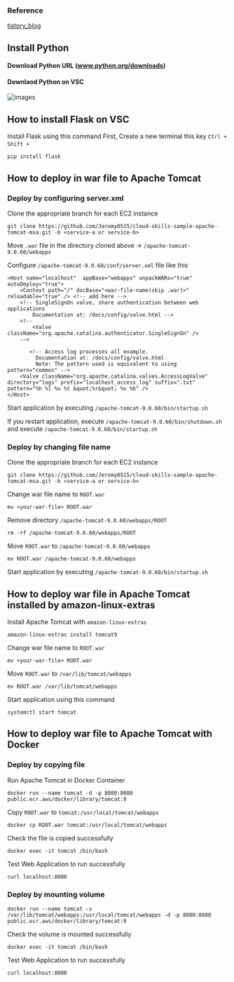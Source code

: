 ### Reference
[tistory_blog](https://smcjaemin0820.tistory.com/)

## Install Python

#### Download Python URL (www.python.org/downloads)
#### Downlaod Python on VSC
![images](https://img1.daumcdn.net/thumb/R1280x0/?scode=mtistory2&fname=https%3A%2F%2Fblog.kakaocdn.net%2Fdn%2FbRnd8D%2FbtqHEFItlyR%2FAjw0xeaX7v6FMZPcQtQFDk%2Fimg.jpg)

## How to install Flask on VSC

Install Flask using this command
First, Create a new terminal this key
`Ctrl + Shift + ` `
```
pip install flask
```

## How to deploy in war file to Apache Tomcat  
### Deploy by configuring server.xml
Clone the appropriate branch for each EC2 instance
```
git clone https://github.com/Jeromy0515/cloud-skills-sample-apache-tomcat-msa.git -b <service-a or service-b>
```

Move `.war` file in the directory cloned above -> `/apache-tomcat-9.0.60/webapps`

Configure `/apache-tomcat-9.0.60/conf/server.xml` file like this
```
<Host name="localhost"  appBase="webapps" unpackWARs="true" autoDeploy="true">
    <Context path="/" docBase="<war-file-name(skip .war)>" reloadable="true" /> <!-- add here -->
    <!-- SingleSignOn valve, share authentication between web applications
        Documentation at: /docs/config/valve.html -->
    <!--
        <Valve className="org.apache.catalina.authenticator.SingleSignOn" />
    -->
 
       <!-- Access log processes all example.
         Documentation at: /docs/config/valve.html
         Note: The pattern used is equivalent to using pattern="common" -->
    <Valve className="org.apache.catalina.valves.AccessLogValve" directory="logs" prefix="localhost_access_log" suffix=".txt" pattern="%h %l %u %t &quot;%r&quot; %s %b" />
</Host>
```

Start application by executing `/apache-tomcat-9.0.60/bin/startup.sh`

If you restart application, execute `/apache-tomcat-9.0.60/bin/shutdown.sh` and execute `/apache-tomcat-9.0.60/bin/startup.sh`

### Deploy by changing file name 

Clone the appropriate branch for each EC2 instance
```
git clone https://github.com/Jeromy0515/cloud-skills-sample-apache-tomcat-msa.git -b <service-a or service-b>
```

Change war file name to `ROOT.war`
```
mv <your-war-file> ROOT.war
```

Remove directory `/apache-tomcat-9.0.60/webapps/ROOT` 
```
rm -rf /apache-tomcat-9.0.60/webapps/ROOT
```

Move `ROOT.war` to `/apache-tomcat-9.0.60/webapps`
```
mv ROOT.war /apache-tomcat-9.0.60/webapps
```

Start application by executing `/apache-tomcat-9.0.60/bin/startup.sh`


## How to deploy war file in Apache Tomcat installed by amazon-linux-extras
Install Apache Tomcat with `amazon-linux-extras`
```
amazon-linux-extras install tomcat9
```

Change war file name to `ROOT.war`
```
mv <your-war-file> ROOT.war
```

Move `ROOT.war` to `/var/lib/tomcat/webapps`
```
mv ROOT.war /var/lib/tomcat/webapps
```

Start application using this command
```
systemctl start tomcat
```

## How to deploy war file to Apache Tomcat with Docker

### Deploy by copying file

Run Apache Tomcat in Docker Container
```
docker run --name tomcat -d -p 8080:8080 public.ecr.aws/docker/library/tomcat:9 
```

Copy `ROOT.war` to `tomcat:/usr/local/tomcat/webapps`
```
docker cp ROOT.war tomcat:/usr/local/tomcat/webapps
```

Check the file is copied successfully
```
docker exec -it tomcat /bin/bash
```

Test Web Application to run successfully
```
curl localhost:8080
```

### Deploy by mounting volume

```
docker run --name tomcat -v /var/lib/tomcat/webapps:/usr/local/tomcat/webapps -d -p 8080:8080 public.ecr.aws/docker/library/tomcat:9
```

Check the volume is mounted successfully
```
docker exec -it tomcat /bin/bash
```

Test Web Application to run successfully
```
curl localhost:8080
```
